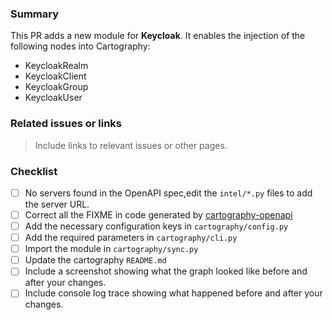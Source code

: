 ### Summary

This PR adds a new module for **Keycloak**. It enables the injection of the following nodes into Cartography:
- KeycloakRealm
- KeycloakClient
- KeycloakGroup
- KeycloakUser


### Related issues or links
> Include links to relevant issues or other pages.


### Checklist
- [ ] No servers found in the OpenAPI spec,edit the `intel/*.py` files to add the server URL.
- [ ] Correct all the FIXME in code generated by [cartography-openapi](https://github.com/jychp/cartography-openapi)
- [ ] Add the necessary configuration keys in `cartography/config.py`
- [ ] Add the required parameters in `cartography/cli.py`
- [ ] Import the module in `cartography/sync.py`
- [ ] Update the cartography `README.md`
- [ ] Include a screenshot showing what the graph looked like before and after your changes.
- [ ] Include console log trace showing what happened before and after your changes.